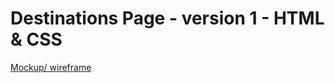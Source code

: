 # Destinations Page - version 1 - HTML & CSS
[Mockup/ wireframe ](https://drive.google.com/file/d/15Ra1M0SYIe2nusdcTK-D04kXFhPOo8PB/view)

